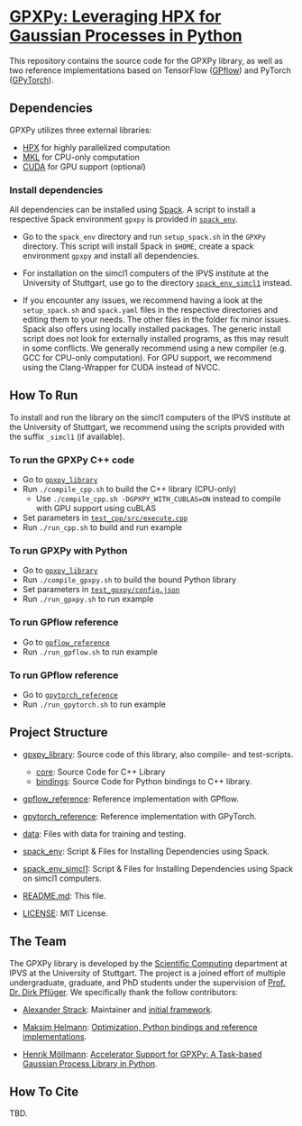 # [GPXPy: Leveraging HPX for Gaussian Processes in Python]()

This repository contains the source code for the GPXPy library, as well as two
reference implementations based on TensorFlow
([GPflow](https://github.com/GPflow/GPflow)) and PyTorch
([GPyTorch](https://github.com/cornellius-gp/gpytorch)).

## Dependencies

GPXPy utilizes three external libraries:
- [HPX](https://hpx-docs.stellar-group.org/latest/html/index.html) for highly
  parallelized computation
- [MKL](https://www.intel.com/content/www/us/en/developer/tools/oneapi/onemkl.html) for CPU-only computation
- [CUDA]() for GPU support (optional)

### Install dependencies

All dependencies can be installed using [Spack](https://github.com/spack/spack).
A script to install a respective Spack environment `gpxpy` is provided in
[`spack_env`](spack_env).

- Go to the `spack_env` directory and run `setup_spack.sh` in the `GPXPy`
  directory. This script will install Spack in `$HOME`, create a spack
  environment `gpxpy` and install all dependencies.

- For installation on the simcl1 computers of the IPVS institute at the
  University of Stuttgart, use go to the directory
  [`spack_env_simcl1`](spack_env_simcl1) instead.

- If you encounter any issues, we recommend having a look at the
  `setup_spack.sh` and `spack.yaml` files in the respective directories and
  editing them to your needs. The other files in the folder fix minor issues.
  Spack also offers using locally installed packages. The generic install
  script does not look for externally installed programs, as this may result in
  some conflicts. We generally recommend using a new compiler (e.g. GCC for
  CPU-only computation). For GPU support, we recommend using the Clang-Wrapper
  for CUDA instead of NVCC.

## How To Run

To install and run the library on the simcl1 computers of the IPVS institute at
the University of Stuttgart, we recommend using the scripts provided with the
suffix `_simcl1` (if available).

### To run the GPXPy C++ code

- Go to [`gpxpy_library`](gpxpy_library/)
- Run `./compile_cpp.sh` to build the C++ library (CPU-only)
  - Use `./compile_cpp.sh -DGPXPY_WITH_CUBLAS=ON` instead to compile with GPU
    support using cuBLAS
- Set parameters in [`test_cpp/src/execute.cpp`](gpxpy_library/test_cpp/src/execute.cpp)
- Run `./run_cpp.sh` to build and run example

### To run GPXPy with Python

- Go to [`gpxpy_library`](gpxpy_library/)
- Run `./compile_gpxpy.sh` to build the bound Python library
- Set parameters in [`test_gpxpy/config.json`](gpxpy_library/test_gpxpy/config.json)
- Run `./run_gpxpy.sh` to run example

### To run GPflow reference

- Go to [`gpflow_reference`](gpflow_reference/)
- Run `./run_gpflow.sh` to run example

### To run GPflow reference

- Go to [`gpytorch_reference`](gpytorch_reference/)
- Run `./run_gpytorch.sh` to run example

## Project Structure

- [gpxpy_library](./gpxpy_library/): Source code of this library, also compile-
  and test-scripts.
  - [core](./gpxpy_library/core): Source Code for C++ Library
  - [bindings](./gpxpy_library/bindings/): Source Code for Python bindings to
    C++ library.

- [gpflow_reference](./gpflow_reference): Reference implementation with GPflow.
- [gpytorch_reference](./gpytorch_reference): Reference implementation with GPyTorch.

- [data](./data): Files with data for training and testing.

- [spack_env](./spack_env/): Script & Files for Installing Dependencies using
  Spack.
- [spack_env_simcl1](./spack_env_simcl1): Script & Files for Installing
  Dependencies using Spack on simcl1 computers.

- [README.md](./README.md): This file.
- [LICENSE](./LICENSE): MIT License.

## The Team

The GPXPy library is developed by the
[Scientific Computing](https://www.ipvs.uni-stuttgart.de/departments/sc/)
department at IPVS at the University of Stuttgart.
The project is a joined effort of multiple undergraduate, graduate, and PhD
students under the supervision of
[Prof. Dr. Dirk Pflüger](https://www.f05.uni-stuttgart.de/en/faculty/contactpersons/Pflueger-00005/).
We specifically thank the follow contributors:

- [Alexander Strack](https://www.ipvs.uni-stuttgart.de/de/institut/team/Strack-00001/):
  Maintainer and [initial framework](https://doi.org/10.1007/978-3-031-32316-4_5).

- [Maksim Helmann](https://de.linkedin.com/in/maksim-helmann-60b8701b1):
  [Optimization, Python bindings and reference implementations](tbd.).

- [Henrik Möllmann](https://www.linkedin.com/in/moellh/):
  [Accelerator Support for GPXPy: A Task-based Gaussian Process Library in Python]().

## How To Cite

TBD.
